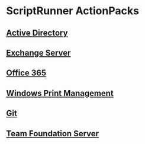 # ScriptRunner ActionPacks

## [Active Directory](./ActiveDirectory)

## [Exchange Server](./Exchange)

## [Office 365](./O365)

## [Windows Print Management](./PrintManagement)

## [Git](./GitSync)

## [Team Foundation Server](./TFS)
